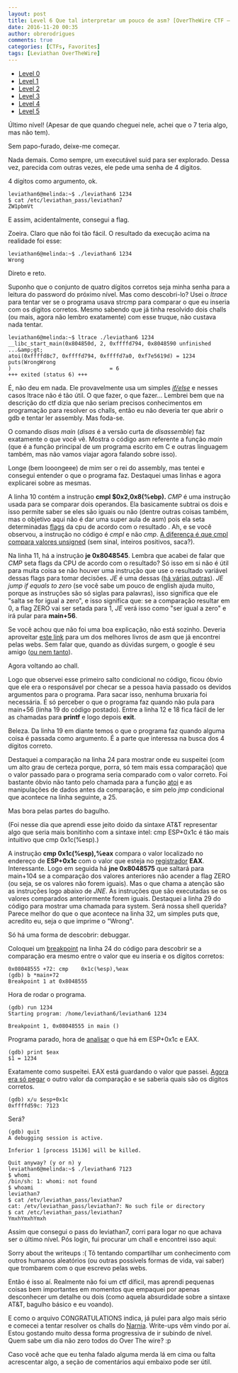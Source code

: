 ```yaml
---
layout: post
title: Level 6 Que tal interpretar um pouco de asm? [OverTheWire CTF – Leviathan]
date: 2016-11-20 00:35
author: obrerodrigues
comments: true
categories: [CTFs, Favorites]
tags: [Leviathan OverTheWire]
---
```

<ul>
    <li><a href="https://brerodrigues.github.io/ctfs/level-0-e-1-overthewire-ctf-leviathan-write-ups">Level 0</a></li>
    <li><a href="https://brerodrigues.github.io/ctfs/level-1-overthewire-ctf-leviathan-write-up">Level 1</a></li>
    <li><a href="https://brerodrigues.github.io/ctfs/level-2-overthewire-ctf-leviathan-write-up">Level 2</a></li>
    <li><a href="https://brerodrigues.github.io/ctfs/level-3-overthewire-ctf-leviathan-write-up">Level 3</a></li>
    <li><a href="https://brerodrigues.github.io/ctfs/level-4-overthewire-ctf-leviathan-write-up">Level 4</a></li>
    <li><a href="https://brerodrigues.github.io/ctfs/level-5-overthewire-ctf-leviathan-write-up">Level 5</a></li>
</ul>

Último nível! (Apesar de que quando cheguei nele, achei que o 7 teria algo, mas não tem).

Sem papo-furado, deixe-me começar.

<script src="https://gist.github.com/nick-belane/9ee6aed79c36882f263095fe5b538995.js"></script>

Nada demais. Como sempre, um executável suid para ser explorado. Dessa vez, parecida com outras vezes, ele pede uma senha de 4 dígitos.

4 dígitos como argumento, ok.

```
leviathan6@melinda:~$ ./leviathan6 1234
$ cat /etc/leviathan_pass/leviathan7
ZW1pbmVt
```

E assim, acidentalmente, consegui a flag.

Zoeira. Claro que não foi tão fácil. O resultado da execução acima na realidade foi esse:

```
leviathan6@melinda:~$ ./leviathan6 1234
Wrong
```

Direto e reto.

Suponho que o conjunto de quatro dígitos corretos seja minha senha para a leitura do password do próximo nível. Mas como descobri-lo?
Usei o <em>ltrace</em> para tentar ver se o programa usava strcmp para comparar o que eu inseria com os digitos corretos. Mesmo sabendo que já tinha resolvido dois challs (ou mais, agora não lembro exatamente) com esse truque, não custava nada tentar.

```
leviathan6@melinda:~$ ltrace ./leviathan6 1234
__libc_start_main(0x804850d, 2, 0xffffd794, 0x8048590 unfinished ...&amp;gt;
atoi(0xffffd8c7, 0xffffd794, 0xffffd7a0, 0xf7e5619d) = 1234
puts(WrongWrong
)                               = 6
+++ exited (status 6) +++
```

É, não deu em nada. Ele provavelmente usa um simples <a href="http://www.inf.pucrs.br/flash/cbp/selecao_if.html"><em>if/else</em></a> e nesses casos ltrace não é tão útil.
O que fazer, o que fazer... Lembrei bem que na descrição do ctf dizia que não seriam precisos conhecimentos em programação para resolver os challs, então eu não deveria ter que abrir o gdb e tentar ler assembly. Mas foda-se.

<script src="https://gist.github.com/nick-belane/6c46caa5723e2464c17783873ccd4d12.js"></script>

O comando <em>disas main </em>(<em>disas</em> é a versão curta de <em>disassemble</em>) faz exatamente o que você vê. Mostra o código asm referente a função <em>main</em> (que é a função principal de um programa escrito em C e outras linguagem também, mas não vamos viajar agora falando sobre isso).

Longe (bem looongeee) de mim ser o rei do assembly, mas tentei e consegui entender o que o programa faz. Destaquei umas linhas e agora explicarei sobre as mesmas.

A linha 10 contém a instrução <strong>cmpl $0x2,0x8(%ebp). </strong><em>CMP</em> é uma instrução usada para se comparar dois operandos. Ela basicamente subtrai os dois e isso permite saber se eles são iguais ou não (dentre outras coisas também, mas o objetivo aqui não é dar uma super aula de asm) pois ela seta determinadas <a href="https://en.wikipedia.org/wiki/FLAGS_register">flags</a> da cpu de acordo com o resultado . Ah, e se você observou, a instrução no código é <em>cmpl</em> e não <em>cmp</em>. <a href="https://stackoverflow.com/questions/24118562/the-difference-between-cmpl-and-cmp">A diferença é que cmpl compara valores unsigned</a> (sem sinal, inteiros positivos, saca?).

Na linha 11, há a instrução <strong>je 0x8048545</strong>. Lembra que acabei de falar que <em>CMP</em> seta flags da CPU de acordo com o resultado? Só isso em si não é útil para muita coisa se não houver uma instrução que use o resultado variável dessas flags para tomar decisões. <em>JE</em> é uma dessas (<a href="https://www.tutorialspoint.com/assembly_programming/assembly_conditions.htm">há várias outras</a>). <em>JE jump if equals to zero</em> (se você sabe um pouco de english ajuda muito, porque as instruções são só siglas para palavras), isso significa que ele "salta se for igual a zero", e isso significa que: se a comparação resultar em 0, a flag ZERO vai ser setada para 1, <em>JE</em> verá isso como "ser igual a zero" e irá pular para <strong>main+56</strong>.

Se você achou que não foi uma boa explicação, não está sozinho. Deveria aproveitar <a href="https://savannah.nongnu.org/projects/pgubook/">este link</a> para um dos melhores livros de asm que já encontrei pelas webs. Sem falar que, quando as dúvidas surgem, o google é seu amigo (<a href="https://pt.wikipedia.org/wiki/PRISM_(programa_de_vigil%C3%A2ncia)">ou nem tanto</a>).

Agora voltando ao chall.

Logo que observei esse primeiro salto condicional no código, ficou óbvio que ele era o responsável por checar se a pessoa havia passado os devidos argumentos para o programa. Para sacar isso, nenhuma bruxaria foi necessária. É só perceber o que o programa faz quando não pula para main+56 (linha 19 do código postado). Entre a linha 12 e 18 fica fácil de ler as chamadas para <strong>printf</strong> e logo depois <strong>exit</strong>.

Beleza. Da linha 19 em diante temos o que o programa faz quando alguma coisa é passada como argumento. É a parte que interessa na busca dos 4 dígitos correto.

Destaquei a comparação na linha 24 para mostrar onde eu suspeitei (com um alto grau de certeza porque, porra, só tem mais essa comparação) que o valor passado para o programa seria comparado com o valor correto. Foi bastante óbvio não tanto pelo chamada para a função <a href="http://www.uniriotec.br/~morganna/guia/libc/fc_atoi.html">atoi</a> e as manipulações de dados antes da comparação, e sim pelo <em>jmp</em> condicional que acontece na linha seguinte, a 25.

Mas bora pelas partes do bagulho.

(Foi nesse dia que aprendi esse jeito doido da sintaxe AT&amp;T representar algo que seria mais bonitinho com a sintaxe intel: cmp ESP+0x1c é tão mais intuitivo que cmp 0x1c(%esp).)

A instrução <strong>cmp 0x1c(%esp),%eax</strong> compara o valor localizado no endereço de <strong>ESP+0x1c </strong>com o valor que esteja no <a href="https://pt.wikipedia.org/wiki/Registrador_(inform%C3%A1tica)">registrador</a> <strong>EAX</strong>. Interessante. Logo em seguida há <strong>jne 0x8048575</strong> que saltará para main+104 se a comparação dos valores anteriores não acender a flag ZERO (ou seja, se os valores não forem iguais). Mas o que chama a atenção são as instruções logo abaixo de <em>JNE</em>. As instruções que são executadas se os valores comparados anteriormente forem iguais. Destaquei a linha 29 do código para mostrar uma chamada para system. Será nossa shell querida? Parece melhor do que o que acontece na linha 32, um simples puts que, acredito eu, seja o que imprime o "Wrong".

Só há uma forma de descobrir: debuggar.

Coloquei um <a href="https://pt.wikipedia.org/wiki/Ponto_de_parada">breakpoint</a> na linha 24 do código para descobrir se a comparação era mesmo entre o valor que eu inseria e os dígitos corretos:

```
0x08048555 +72:	cmp    0x1c(%esp),%eax
(gdb) b *main+72
Breakpoint 1 at 0x8048555
```

Hora de rodar o programa.

```
(gdb) run 1234
Starting program: /home/leviathan6/leviathan6 1234

Breakpoint 1, 0x08048555 in main ()
```

Programa parado, hora de <a href="https://sourceware.org/gdb/onlinedocs/gdb/Registers.html">analisar</a> o que há em ESP+0x1c e EAX.

```
(gdb) print $eax
$1 = 1234
```

Exatamente como suspeitei. EAX está guardando o valor que passei. <a href="http://www.delorie.com/gnu/docs/gdb/gdb_56.html">Agora era só pegar</a> o outro valor da comparação e se saberia quais são os dígitos corretos.

```
(gdb) x/u $esp+0x1c
0xffffd59c: 7123
```

Será?

```
(gdb) quit
A debugging session is active.

Inferior 1 [process 15136] will be killed.

Quit anyway? (y or n) y
leviathan6@melinda:~$ ./leviathan6 7123
$ whomi
/bin/sh: 1: whomi: not found
$ whoami
leviathan7
$ cat /etv/leviathan_pass/leviathan7
cat: /etv/leviathan_pass/leviathan7: No such file or directory
$ cat /etc/leviathan_pass/leviathan7
YmxhYmxhYmxh
```

Assim que consegui o pass do leviathan7, corri para logar no que achava ser o último nível. Pós login, fui procurar um chall e encontrei isso aqui:

<script src="https://gist.github.com/nick-belane/1606cacaa62ab1d6211bc5a163447e95.js"></script>

Sorry about the writeups :( Tô tentando compartilhar um conhecimento com outros humanos aleatórios (ou outras possívels formas de vida, vai saber) que trombarem com o que escrevo pelas webs.

Então é isso aí. Realmente não foi um ctf díficil, mas aprendi pequenas coisas bem importantes em momentos que empaquei por apenas desconhecer um detalhe ou dois (como aquela absurdidade sobre a sintaxe AT&amp;T, bagulho básico e eu voando).

E como o arquivo CONGRATULATIONS indica, já pulei para algo mais sério e comecei a tentar resolver os challs do <a href="http://overthewire.org/wargames/narnia/">Narnia</a>. Write-ups vêm vindo por aí. Estou gostando muito dessa forma progressiva de ir subindo de nível. Quem sabe um dia não zero todos do Over The wire? :p

Caso você ache que eu tenha falado alguma merda lá em cima ou falta acrescentar algo, a seção de comentários aqui embaixo pode ser útil.
